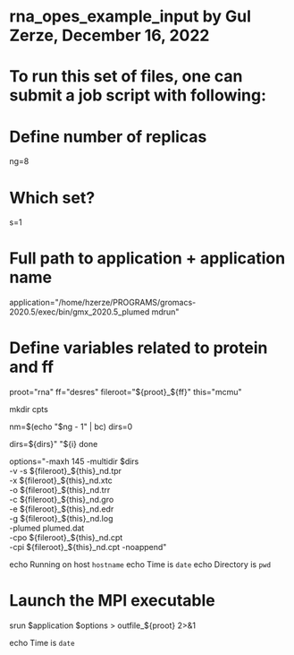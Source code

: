 # rna_opes_example_input by Gul Zerze, December 16, 2022

# To run this set of files, one can submit a job script with following:

# Define number of replicas
ng=8
# Which set?
s=1
# Full path to application + application name
application="/home/hzerze/PROGRAMS/gromacs-2020.5/exec/bin/gmx_2020.5_plumed mdrun"
# Define variables related to protein and ff
proot="rna"
ff="desres"
fileroot="${proot}_${ff}"
this="mcmu"

mkdir cpts

nm=$(echo "$ng - 1" | bc)
dirs=0

dirs=${dirs}" "${i}
done

options="-maxh 145 -multidir $dirs \
-v -s ${fileroot}_${this}_nd.tpr \
-x ${fileroot}_${this}_nd.xtc \
-o ${fileroot}_${this}_nd.trr \
-c ${fileroot}_${this}_nd.gro \
-e ${fileroot}_${this}_nd.edr \
-g ${fileroot}_${this}_nd.log \
-plumed plumed.dat \
-cpo ${fileroot}_${this}_nd.cpt \
-cpi ${fileroot}_${this}_nd.cpt -noappend"

echo Running on host `hostname`
echo Time is `date`
echo Directory is `pwd`

# Launch the MPI executable

srun $application $options > outfile_${proot} 2>&1

echo Time is `date`
